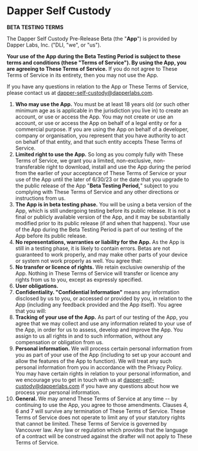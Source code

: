 

# **Dapper Self Custody**

<div>

**BETA TESTING TERMS**

</div>

<div>

The Dapper Self Custody Pre-Release Beta (the "**App**") is provided by
Dapper Labs, Inc. ("DLI, "we", or "us").

</div>

<div>

**Your use of the App during the Beta Testing Period is subject to these
terms and conditions (these "Terms of Service"). By using the App, you
are agreeing to These Terms of Service.** If you do not agree to These
Terms of Service in its entirety, then you may not use the App.

</div>

<div>

If you have any questions in relation to the App or These Terms of
Service, please contact us at dapper-self-custody@dapperlabs.com.

</div>

1.  **Who may use the App.** You must be at least 18 years old (or such
    other minimum age as is applicable in the jurisdiction you live in)
    to create an account, or use or access the App. You may not create
    or use an account, or use or access the App on behalf of a legal
    entity or for a commercial purpose. If you are using the App on
    behalf of a developer, company or organisation, you represent that
    you have authority to act on behalf of that entity, and that such
    entity accepts These Terms of Service.
2.  **Limited right to use the App.** So long as you comply fully with
    These Terms of Service, we grant you a limited, non-exclusive,
    non-transferable right to download, install and use the App during
    the period from the earlier of your acceptance of These Terms of
    Service or your use of the App until the later of 6/30/23 or the
    date that you upgrade to the public release of the App "**Beta
    Testing Period,**" subject to you complying with These Terms of
    Service and any other directions or instructions from us.
3.  **The App is in beta testing phase.** You will be using a beta
    version of the App, which is still undergoing testing before its
    public release. It is not a final or publicly available version of
    the App, and it may be substantially modified prior to its public
    release (if and when that happens). Your use of the App during the
    Beta Testing Period is part of our testing of the App before its
    public release.
4.  **No representations, warranties or liability for the App.** As the
    App is still in a testing phase, it is likely to contain errors.
    Betas are not guaranteed to work properly, and may make other parts
    of your device or system not work properly as well. You agree that:
5.  **No transfer or licence of rights.** We retain exclusive ownership
    of the App. Nothing in These Terms of Service will transfer or
    licence any rights from us to you, except as expressly specified.
6.  **User obligations.**
7.  **Confidentiality. \"Confidential Information\"** means any
    information disclosed by us to you, or accessed or provided by you,
    in relation to the App (including any feedback provided and the App
    itself). You agree that you will:
8.  **Tracking of your use of the App.** As part of our testing of the
    App, you agree that we may collect and use any information related
    to your use of the App, in order for us to assess, develop and
    improve the App. You assign to us all rights in and to such
    information, without any compensation or obligation from us.
9.  **Personal information.** We will process certain personal
    information from you as part of your use of the App (including to
    set up your account and allow the features of the App to function).
    We will treat any such personal information from you in accordance
    with the Privacy Policy. You may have certain rights in relation to
    your personal information, and we encourage you to get in touch with
    us at dapper-self-custody@dapperlabs.com if you have any questions
    about how we process your personal information.
10. **General.** We may amend These Terms of Service at any time -- by
    continuing to use the App, you agree to those amendments. Clauses 4,
    6 and 7 will survive any termination of These Terms of Service.
    These Terms of Service does not operate to limit any of your
    statutory rights that cannot be limited. These Terms of Service is
    governed by Vancouver law. Any law or regulation which provides that
    the language of a contract will be construed against the drafter
    will not apply to These Terms of Service.

</div>

</div>

</div>
